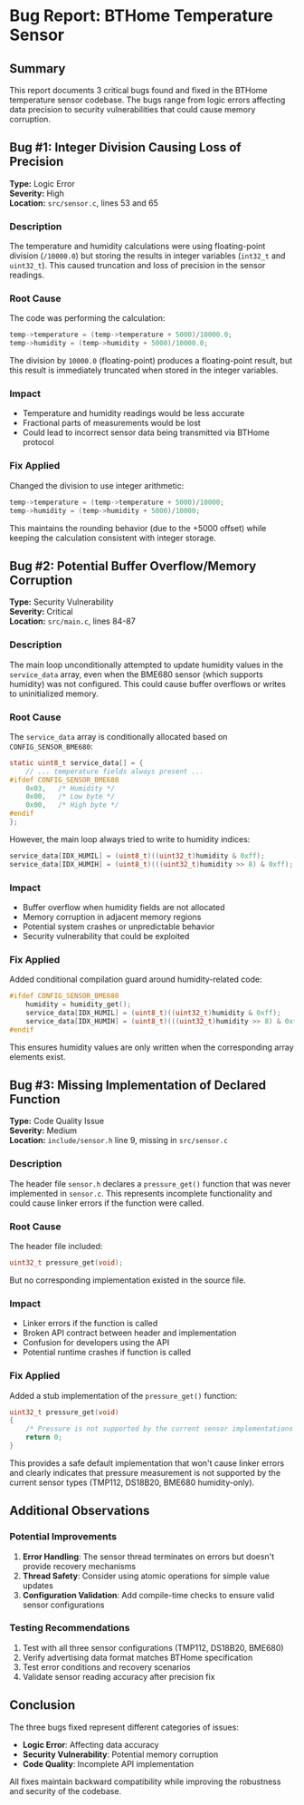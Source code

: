 # Bug Report: BTHome Temperature Sensor

## Summary
This report documents 3 critical bugs found and fixed in the BTHome temperature sensor codebase. The bugs range from logic errors affecting data precision to security vulnerabilities that could cause memory corruption.

## Bug #1: Integer Division Causing Loss of Precision

**Type:** Logic Error  
**Severity:** High  
**Location:** `src/sensor.c`, lines 53 and 65

### Description
The temperature and humidity calculations were using floating-point division (`/10000.0`) but storing the results in integer variables (`int32_t` and `uint32_t`). This caused truncation and loss of precision in the sensor readings.

### Root Cause
The code was performing the calculation:
```c
temp->temperature = (temp->temperature + 5000)/10000.0;
temp->humidity = (temp->humidity + 5000)/10000.0;
```

The division by `10000.0` (floating-point) produces a floating-point result, but this result is immediately truncated when stored in the integer variables.

### Impact
- Temperature and humidity readings would be less accurate
- Fractional parts of measurements would be lost
- Could lead to incorrect sensor data being transmitted via BTHome protocol

### Fix Applied
Changed the division to use integer arithmetic:
```c
temp->temperature = (temp->temperature + 5000)/10000;
temp->humidity = (temp->humidity + 5000)/10000;
```

This maintains the rounding behavior (due to the +5000 offset) while keeping the calculation consistent with integer storage.

## Bug #2: Potential Buffer Overflow/Memory Corruption

**Type:** Security Vulnerability  
**Severity:** Critical  
**Location:** `src/main.c`, lines 84-87

### Description
The main loop unconditionally attempted to update humidity values in the `service_data` array, even when the BME680 sensor (which supports humidity) was not configured. This could cause buffer overflows or writes to uninitialized memory.

### Root Cause
The `service_data` array is conditionally allocated based on `CONFIG_SENSOR_BME680`:
```c
static uint8_t service_data[] = {
    // ... temperature fields always present ...
#ifdef CONFIG_SENSOR_BME680
    0x03,   /* Humidity */
    0x00,   /* Low byte */
    0x00,   /* High byte */
#endif
};
```

However, the main loop always tried to write to humidity indices:
```c
service_data[IDX_HUMIL] = (uint8_t)((uint32_t)humidity & 0xff);
service_data[IDX_HUMIH] = (uint8_t)(((uint32_t)humidity >> 8) & 0xff);
```

### Impact
- Buffer overflow when humidity fields are not allocated
- Memory corruption in adjacent memory regions
- Potential system crashes or unpredictable behavior
- Security vulnerability that could be exploited

### Fix Applied
Added conditional compilation guard around humidity-related code:
```c
#ifdef CONFIG_SENSOR_BME680
    humidity = humidity_get();
    service_data[IDX_HUMIL] = (uint8_t)((uint32_t)humidity & 0xff);
    service_data[IDX_HUMIH] = (uint8_t)(((uint32_t)humidity >> 8) & 0xff);
#endif
```

This ensures humidity values are only written when the corresponding array elements exist.

## Bug #3: Missing Implementation of Declared Function

**Type:** Code Quality Issue  
**Severity:** Medium  
**Location:** `include/sensor.h` line 9, missing in `src/sensor.c`

### Description
The header file `sensor.h` declares a `pressure_get()` function that was never implemented in `sensor.c`. This represents incomplete functionality and could cause linker errors if the function were called.

### Root Cause
The header file included:
```c
uint32_t pressure_get(void);
```

But no corresponding implementation existed in the source file.

### Impact
- Linker errors if the function is called
- Broken API contract between header and implementation
- Confusion for developers using the API
- Potential runtime crashes if function is called

### Fix Applied
Added a stub implementation of the `pressure_get()` function:
```c
uint32_t pressure_get(void)
{
    /* Pressure is not supported by the current sensor implementations */
    return 0;
}
```

This provides a safe default implementation that won't cause linker errors and clearly indicates that pressure measurement is not supported by the current sensor types (TMP112, DS18B20, BME680 humidity-only).

## Additional Observations

### Potential Improvements
1. **Error Handling**: The sensor thread terminates on errors but doesn't provide recovery mechanisms
2. **Thread Safety**: Consider using atomic operations for simple value updates
3. **Configuration Validation**: Add compile-time checks to ensure valid sensor configurations

### Testing Recommendations
1. Test with all three sensor configurations (TMP112, DS18B20, BME680)
2. Verify advertising data format matches BTHome specification
3. Test error conditions and recovery scenarios
4. Validate sensor reading accuracy after precision fix

## Conclusion
The three bugs fixed represent different categories of issues:
- **Logic Error**: Affecting data accuracy
- **Security Vulnerability**: Potential memory corruption
- **Code Quality**: Incomplete API implementation

All fixes maintain backward compatibility while improving the robustness and security of the codebase.